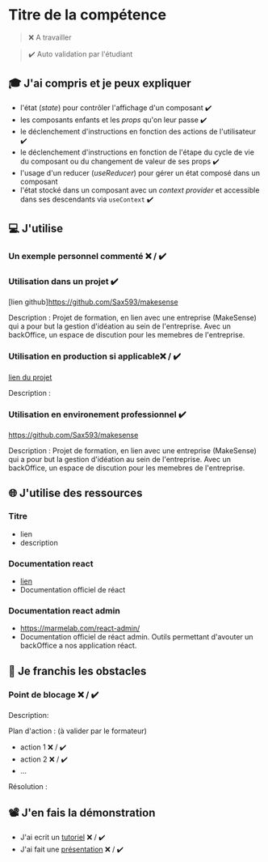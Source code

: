 # Titre de la compétence

> ❌ A travailler

> ✔️ Auto validation par l'étudiant

## 🎓 J'ai compris et je peux expliquer

- l'état (_state_) pour contrôler l'affichage d'un composant ✔️
- les composants enfants et les _props_ qu'on leur passe ✔️
- le déclenchement d'instructions en fonction des actions de l'utilisateur ✔️
- le déclenchement d'instructions en fonction de l'étape du cycle de vie du composant ou du changement de valeur de ses props ✔️
- l'usage d'un reducer (_useReducer_) pour gérer un état composé dans un composant
- l'état stocké dans un composant avec un _context provider_ et accessible dans ses descendants via `useContext` ✔️

## 💻 J'utilise

### Un exemple personnel commenté ❌ / ✔️

### Utilisation dans un projet  ✔️

[lien github]https://github.com/Sax593/makesense

Description : Projet de formation, en lien avec une entreprise (MakeSense) qui a pour but la gestion d'idéation au sein de l'entreprise. Avec un backOffice, un espace de discution pour les memebres de l'entreprise.

### Utilisation en production si applicable❌ / ✔️

[lien du projet](...)

Description :

### Utilisation en environement professionnel ✔️

https://github.com/Sax593/makesense

Description : Projet de formation, en lien avec une entreprise (MakeSense) qui a pour but la gestion d'idéation au sein de l'entreprise. Avec un backOffice, un espace de discution pour les memebres de l'entreprise.

## 🌐 J'utilise des ressources

### Titre
- lien
- description

### Documentation react
- [lien](https://fr.reactjs.org/)
- Documentation officiel de réact

### Documentation react admin
- https://marmelab.com/react-admin/
- Documentation officiel de réact admin. Outils permettant d'avouter un backOffice a nos application réact.

## 🚧 Je franchis les obstacles

### Point de blocage ❌ / ✔️

Description:

Plan d'action : (à valider par le formateur)

- action 1 ❌ / ✔️
- action 2 ❌ / ✔️
- ...

Résolution :

## 📽️ J'en fais la démonstration

- J'ai ecrit un [tutoriel](...) ❌ / ✔️
- J'ai fait une [présentation](...) ❌ / ✔️
